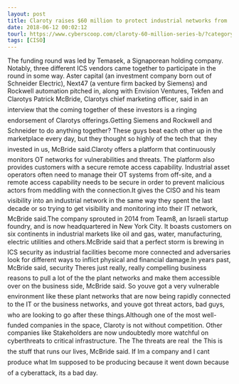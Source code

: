 ```yaml
---
layout: post
title: Claroty raises $60 million to protect industrial networks from 'perfect storm' of cyberthreats
date: 2018-06-12 00:02:12
tourl: https://www.cyberscoop.com/claroty-60-million-series-b/?category_news=technology
tags: [CISO]
---
```

The funding round was led by Temasek, a Signaporean holding company. Notably, three different ICS vendors came together to participate in the round in some way. Aster capital (an investment company born out of Schneider Electric), Next47 (a venture firm backed by Siemens) and Rockwell automation pitched in, along with Envision Ventures, Tekfen and Clarotys Patrick McBride, Clarotys chief marketing officer, said in an interview that the coming together of these investors is a ringing endorsement of Clarotys offerings.Getting Siemens and Rockwell and Schneider to do anything together? These guys beat each other up in the marketplace every day, but they thought so highly of the tech that  they invested in us, McBride said.Claroty offers a platform that continuously monitors OT networks for vulnerabilities and threats. The platform also provides customers with a secure remote access capability. Industrial asset operators often need to manage their OT systems from off-site, and a remote access capability needs to be secure in order to prevent malicious actors from meddling with the connection.It gives the CISO and his team visibility into an industrial network in the same way they spent the last decade or so trying to get visibility and monitoring into their IT network, McBride said.The company sprouted in 2014 from Team8, an Israeli startup foundry, and is now headquartered in New York City. It boasts customers on six continents in industrial markets like oil and gas, water, manufacturing, electric utilities and others.McBride said that a perfect storm is brewing in ICS security as industrial facilities become more connected and adversaries look for different ways to inflict physical and financial damage.In years past, McBride said, security Theres just really, really compelling business reasons to pull a lot of the the plant networks and make them accessible over on the business side, McBride said. So youve got a very vulnerable environment like these plant networks that are now being rapidly connected to the IT or the business networks, and youve got threat actors, bad guys, who are looking to go after these things.Although one of the most well-funded companies in the space, Claroty is not without competition. Other companies like Stakeholders are now undoubtedly more watchful on cyberthreats to critical infrastructure. The The threats are real  the This is the stuff that runs our lives, McBride said. If Im a company and I cant produce what Im supposed to be producing because it went down because of a cyberattack, its a bad day.